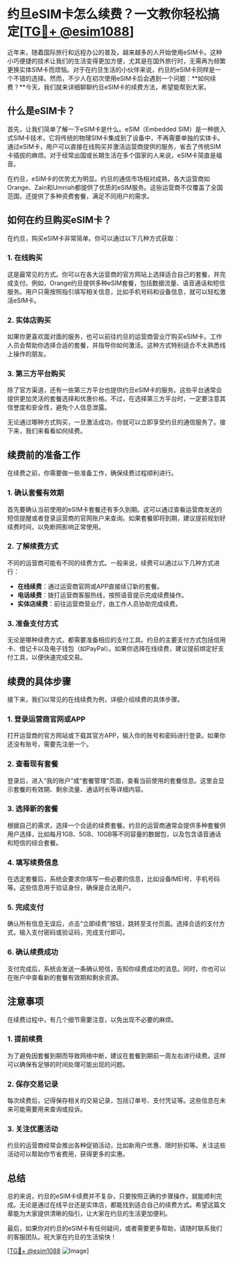 # 约旦eSIM卡怎么续费？一文教你轻松搞定[[TG💪+ @esim1088](https://t.me/s/esim1088)]

近年来，随着国际旅行和远程办公的普及，越来越多的人开始使用eSIM卡。这种小巧便捷的技术让我们的生活变得更加方便，尤其是在国外旅行时，无需再为频繁更换实体SIM卡而烦恼。对于在约旦生活的小伙伴来说，约旦的eSIM卡同样是一个不错的选择。然而，不少人在初次使用eSIM卡后会遇到一个问题：**如何续费？**今天，我们就来详细聊聊约旦eSIM卡的续费方法，希望能帮到大家。

## 什么是eSIM卡？

首先，让我们简单了解一下eSIM卡是什么。eSIM（Embedded SIM）是一种嵌入式SIM卡技术，它将传统的物理SIM卡集成到了设备中，不再需要单独的实体卡。通过eSIM卡，用户可以直接在线购买并激活运营商提供的服务，省去了传统SIM卡插拔的麻烦。对于经常出国或长期生活在多个国家的人来说，eSIM卡简直是福音。

在约旦，eSIM卡的优势尤为明显。约旦的通信市场相对成熟，各大运营商如Orange、Zain和Umniah都提供了优质的eSIM服务。这些运营商不仅覆盖了全国范围，还提供了多种资费套餐，满足不同用户的需求。

## 如何在约旦购买eSIM卡？

在约旦，购买eSIM卡非常简单。你可以通过以下几种方式获取：

### 1. 在线购买

这是最常见的方式。你可以在各大运营商的官方网站上选择适合自己的套餐，并完成支付。例如，Orange约旦提供多种eSIM套餐，包括数据流量、语音通话和短信服务。用户只需按照指引填写相关信息，比如手机号码和设备信息，就可以轻松激活eSIM卡。

### 2. 实体店购买

如果你更喜欢面对面的服务，也可以前往约旦的运营商营业厅购买eSIM卡。工作人员会帮助你选择合适的套餐，并指导你如何激活。这种方式特别适合不太熟悉线上操作的朋友。

### 3. 第三方平台购买

除了官方渠道，还有一些第三方平台也提供约旦eSIM卡的服务。这些平台通常会提供更加灵活的套餐选择和优惠价格。不过，在选择第三方平台时，一定要注意其信誉度和安全性，避免个人信息泄露。

无论通过哪种方式购买，一旦激活成功，你就可以立即享受约旦的通信服务了。接下来，我们来看看如何续费。

## 续费前的准备工作

在续费之前，你需要做一些准备工作，确保续费过程顺利进行。

### 1. 确认套餐有效期

首先要确认当前使用的eSIM卡套餐还有多久到期。这可以通过查看运营商发送的短信提醒或者登录运营商的官网账户来查询。如果套餐即将到期，建议提前规划好续费时间，以免断网影响正常使用。

### 2. 了解续费方式

不同的运营商可能有不同的续费方式。一般来说，续费可以通过以下几种方式进行：

- **在线续费**：通过运营商官网或APP直接续订新的套餐。
- **电话续费**：拨打运营商客服热线，按照语音提示完成续费操作。
- **实体店续费**：前往运营商营业厅，由工作人员协助完成续费。

### 3. 准备支付方式

无论是哪种续费方式，都需要准备相应的支付工具。约旦的主要支付方式包括信用卡、借记卡以及电子钱包（如PayPal）。如果你选择在线续费，建议提前绑定好支付工具，以便快速完成交易。

## 续费的具体步骤

接下来，我们以常见的在线续费为例，详细介绍续费的具体步骤。

### 1. 登录运营商官网或APP

打开运营商的官方网站或下载其官方APP，输入你的账号和密码进行登录。如果你还没有账号，需要先注册一个。

### 2. 查看现有套餐

登录后，进入“我的账户”或“套餐管理”页面，查看当前使用的套餐信息。这里会显示套餐的有效期、剩余流量、通话时长等详细内容。

### 3. 选择新的套餐

根据自己的需求，选择一个合适的续费套餐。约旦的运营商通常会提供多种套餐供用户选择，比如每月1GB、5GB、10GB等不同容量的数据包，以及包含语音通话和短信的综合套餐。

### 4. 填写续费信息

在选定套餐后，系统会要求你填写一些必要的信息，比如设备IMEI号、手机号码等。这些信息用于验证身份，确保是合法用户。

### 5. 完成支付

确认所有信息无误后，点击“立即续费”按钮，跳转至支付页面。选择合适的支付方式，输入支付密码或验证码，完成支付即可。

### 6. 确认续费成功

支付完成后，系统会发送一条确认短信，告知你续费成功的消息。同时，你也可以在账户中查看新的套餐有效期和剩余资源。

## 注意事项

在续费过程中，有几个细节需要注意，以免出现不必要的麻烦。

### 1. 提前续费

为了避免因套餐到期而导致网络中断，建议在套餐到期前一周左右进行续费。这样可以确保有足够的时间处理可能出现的问题。

### 2. 保存交易记录

每次续费后，记得保存相关的交易记录，包括订单号、支付凭证等。这些信息在未来可能需要用来查询或投诉。

### 3. 关注优惠活动

约旦的运营商经常会推出各种促销活动，比如新用户优惠、限时折扣等。关注这些活动可以帮助你节省费用，获得更多的实惠。

## 总结

总的来说，约旦的eSIM卡续费并不复杂，只要按照正确的步骤操作，就能顺利完成。无论是通过在线平台还是实体店，都能找到适合自己的续费方式。希望这篇文章能为大家提供清晰的指引，让大家在约旦的生活更加便利。

最后，如果你对约旦的eSIM卡有任何疑问，或者需要更多帮助，请随时联系我们的客服团队。祝大家在约旦的生活愉快！

[[TG💪+ @esim1088](https://t.me/s/esim1088) ![Image](https://i.postimg.cc/4NQfJmqS/Snipaste-2025-05-13-00-14-12.png)]